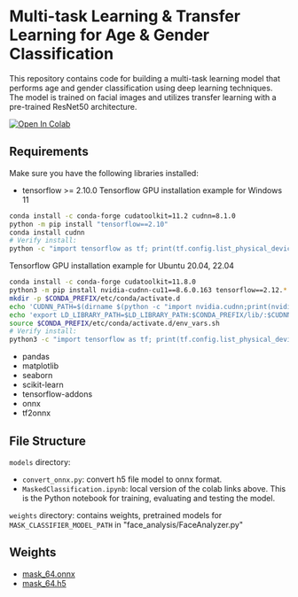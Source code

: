 
# Multi-task Learning & Transfer Learning for Age & Gender Classification

This repository contains code for building a multi-task learning model that performs age and gender classification using deep learning techniques. The model is trained on facial images and utilizes transfer learning with a pre-trained ResNet50 architecture.

[![Open In Colab](https://colab.research.google.com/assets/colab-badge.svg)](https://colab.research.google.com/drive/1P36CQtWgpDYprzvIdHTw1UWtOoQwYBkE?usp=sharing)


## Requirements
Make sure you have the following libraries installed:
- tensorflow >= 2.10.0
Tensorflow GPU installation example for Windows 11
``` bash
conda install -c conda-forge cudatoolkit=11.2 cudnn=8.1.0
python -m pip install "tensorflow==2.10"
conda install cudnn
# Verify install:
python -c "import tensorflow as tf; print(tf.config.list_physical_devices('GPU'))"

```

Tensorflow GPU installation example  for Ubuntu 20.04, 22.04

``` bash
conda install -c conda-forge cudatoolkit=11.8.0
python3 -m pip install nvidia-cudnn-cu11==8.6.0.163 tensorflow==2.12.*
mkdir -p $CONDA_PREFIX/etc/conda/activate.d
echo 'CUDNN_PATH=$(dirname $(python -c "import nvidia.cudnn;print(nvidia.cudnn.__file__)"))' >> $CONDA_PREFIX/etc/conda/activate.d/env_vars.sh
echo 'export LD_LIBRARY_PATH=$LD_LIBRARY_PATH:$CONDA_PREFIX/lib/:$CUDNN_PATH/lib' >> $CONDA_PREFIX/etc/conda/activate.d/env_vars.sh
source $CONDA_PREFIX/etc/conda/activate.d/env_vars.sh
# Verify install:
python3 -c "import tensorflow as tf; print(tf.config.list_physical_devices('GPU'))"

```
- pandas 
- matplotlib 
- seaborn 
- scikit-learn 
- tensorflow-addons
- onnx
- tf2onnx

## File Structure
`models` directory:
- `convert_onnx.py`: convert h5 file model to onnx format.
- `MaskedClassification.ipynb`: local version of the colab links above. This is the Python notebook for training, evaluating and testing the model.

`weights` directory: contains weights, pretrained models for `MASK_CLASSIFIER_MODEL_PATH` in "face_analysis/FaceAnalyzer.py"

## Weights
 - [mask_64.onnx](https://drive.google.com/file/d/1WD74hmMY8-NWR0Lw7uqk0w7iKwK8yhj_/view?usp=sharing)
 - [mask_64.h5](https://drive.google.com/file/d/1E-TU3mv1HKZtxShHD9VBCAz0Ge2HL0jP/view?usp=sharing)
